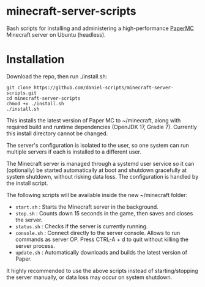 # minecraft-server-scripts
Bash scripts for installing and administering a high-performance [PaperMC](https://papermc.io/) Minecraft server on Ubuntu (headless).

# Installation
Download the repo, then run ./install.sh:

```
git clone https://github.com/daniel-scripts/minecraft-server-scripts.git
cd minecraft-server-scripts
chmod +x ./install.sh
./install.sh
```


This installs the latest version of Paper MC to ~/minecraft, along with required build and runtime dependencies (OpenJDK 17, Gradle 7).
Currently this install directory cannot be changed.

The server's configuration is isolated to the user, so one system can run multiple servers if each is installed to a different user.

The Minecraft server is managed through a systemd user service so it can (optionally) be started automatically at boot and shutdown gracefully at system shutdown, without risking data loss. The configuration is handled by the install script.

The following scripts will be available inside the new ~/minecraft folder:

 - `start.sh` : Starts the Minecraft server in the background.
 - `stop.sh` : Counts down 15 seconds in the game, then saves and closes the server.
 - `status.sh` : Checks if the server is currently running.
 - `console.sh` : Connect directly to the server console. Allows to run commands as server OP. Press CTRL-A + d  to quit without killing the server process.
 - `update.sh` : Automatically downloads and builds the latest version of Paper.

It highly recommended to use the above scripts instead of starting/stopping the server manually, or data loss may occur on system shutdown.

